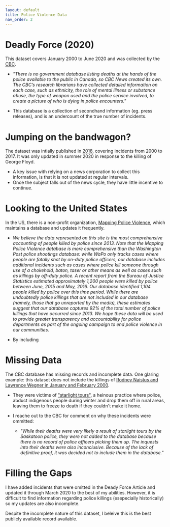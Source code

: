 ```yaml
---
layout: default
title: Police Violence Data
nav_order: 2
---
```





# Deadly Force (2020)

This dataset covers January 2000 to June 2020 and was collected by the [CBC](https://newsinteractives.cbc.ca/fatalpoliceencounters/).  

* *"There is no government database listing deaths at the hands of the police available to the public in Canada, so CBC News created its own. The CBC’s research librarians have collected detailed information on each case, such as ethnicity, the role of mental illness or substance abuse, the type of weapon used and the police service involved, to create a picture of who is dying in police encounters."*

* This database is a collection of secondhand information (eg. press releases), and is an undercount of the true number of incidents.

# Jumping on the bandwagon?

The dataset was intially published in [2018](https://newsinteractives.cbc.ca/longform-custom/deadly-force), covering incidents from 2000 to 2017.  It was only updated in summer 2020 in response to the killing of George Floyd.  
* A key issue with relying on a news corporation to collect this information, is that it is not updated at regular intervals.
* Once the subject falls out of the news cycle, they have little incentive to continue.

# Looking to the United States
In the US, there is a non-profit organization, [Mapping Police Violence](https://mappingpoliceviolence.org/), which maintains a database and updates it frequently.
* *We believe the data represented on this site is the most comprehensive accounting of people killed by police since 2013. Note that the Mapping Police Violence database is more comprehensive than the Washington Post police shootings database: while WaPo only tracks cases where people are fatally shot by on-duty police officers, our database includes additional incidents such as cases where police kill someone through use of a chokehold, baton, taser or other means as well as cases such as killings by off-duty police. A recent report from the Bureau of Justice Statistics estimated approximately 1,200 people were killed by police between June, 2015 and May, 2016. Our database identified 1,104 people killed by police over this time period. While there are undoubtedly police killings that are not included in our database (namely, those that go unreported by the media), these estimates suggest that our database captures 92% of the total number of police killings that have occurred since 2013. We hope these data will be used to provide greater transparency and accountability for police departments as part of the ongoing campaign to end police violence in our communities.*

* By including 

# Missing Data

The CBC database has missing records and incomplete data.  One glaring example: this dataset does not include the killings of [Rodney Naistus and Lawrence Wegner in January and February 2000](https://en.wikipedia.org/wiki/Saskatoon_freezing_deaths#Incidents).

* They were victims of ["starlight tours"](https://www.canadaland.com/podcast/the-police-4-starlight-tours/), a heinous practice where police, abduct indigenous people during winter and drop them off in rural areas, leaving them to freeze to death if they couldn't make it home.  

* I reache out to the CBC for comment on why these incidents were ommitted:
  * *"While their deaths were very likely a result of starlight tours by the Saskatoon police, they were not added to the database because there is no record of police officers picking them up. The inquests into their deaths were also inconclusive. Because of the lack of definitive proof, it was decided not to include them in the database."*

# Filling the Gaps
I have added incidents that were omitted in the Deady Force Article and updated it through March 2020 to the best of my abilities.  However, it is difficult to find information regarding police killings (esepecially historically) so my updates are also incomplete.

Despite the incomplete nature of this dataset, I beleive this is the best publicly available record available.








